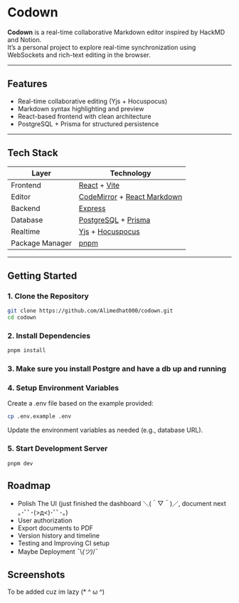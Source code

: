 # Codown

**Codown** is a real-time collaborative Markdown editor inspired by HackMD and Notion.  
It’s a personal project to explore real-time synchronization using WebSockets and rich-text editing in the browser.

---

## Features

- Real-time collaborative editing (Yjs + Hocuspocus)
- Markdown syntax highlighting and preview
- React-based frontend with clean architecture
- PostgreSQL + Prisma for structured persistence

---

## Tech Stack

| Layer      | Technology                                                   |
|------------|--------------------------------------------------------------|
| Frontend   | [React](https://reactjs.org/) + [Vite](https://vitejs.dev/) |
| Editor     | [CodeMirror](https://codemirror.net/) + [React Markdown](https://github.com/remarkjs/react-markdown) |
| Backend    | [Express](https://expressjs.com/)                            |
| Database   | [PostgreSQL](https://www.postgresql.org/) + [Prisma](https://www.prisma.io/) |
| Realtime   | [Yjs](https://yjs.dev/) + [Hocuspocus](https://docs.hocuspocus.dev/) |
| Package Manager | [pnpm](https://pnpm.io/)                                |

---

## Getting Started



### 1. Clone the Repository

```bash
git clone https://github.com/Alimedhat000/codown.git
cd codown
```

### 2. Install Dependencies
```bash
pnpm install
```

### 3. Make sure you install Postgre and have a db up and running 

### 4. Setup Environment Variables
Create a .env file based on the example provided:

```bash
cp .env.example .env
```

Update the environment variables as needed (e.g., database URL).

### 5. Start Development Server
```bash
pnpm dev
```
## Roadmap
- Polish The UI (just finished the dashboard ＼(＾▽＾)／, document next ｡･ﾟﾟ･(>д<)･ﾟﾟ･｡)
- User authorization
- Export documents to PDF
- Version history and timeline
- Testing and Improving CI setup
- Maybe Deployment ¯\\_(ツ)_/¯

## Screenshots
To be added cuz im lazy (* ^ ω ^)

